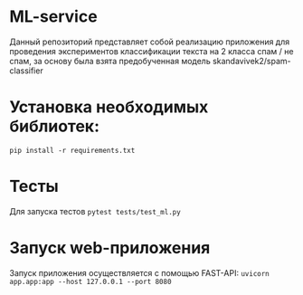 # ML-service
Данный репозиторий представляет собой реализацию приложения для проведения экспериментов классификации текста на 2 класса спам / не спам, за основу была взята предобученная модель skandavivek2/spam-classifier
# Установка необходимых библиотек:
```pip install -r requirements.txt```
# Тесты 
Для запуска тестов
```pytest tests/test_ml.py```
# Запуск web-приложения
Запуск приложения осуществляется с помощью FAST-API:
```uvicorn app.app:app --host 127.0.0.1 --port 8080```
